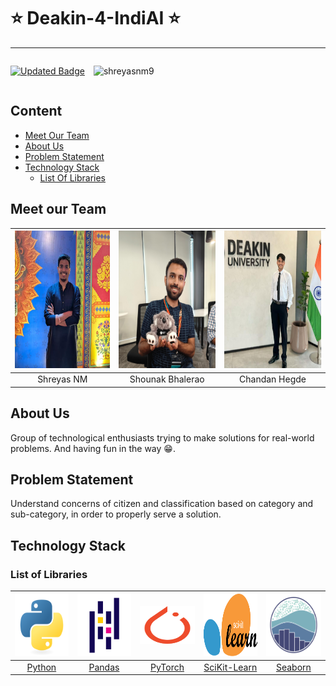 # ⭐ Deakin-4-IndiAI ⭐

<hr/>
<div style="display: inline-flex;margin-right: 1em;gap:1em;padding-top: 0;margin-top: 0">

[![Updated Badge](https://badges.pufler.dev/updated/shreyasnm9/NLP-IndiaAI)](https://github.com/shreyasnm9/NLP-IndiaAI)

<p> <img src="https://komarev.com/ghpvc/?username=shreyasnm9&label=Profile%20views&color=0e75b6&style=flat" alt="shreyasnm9" /> </p>
</div>

## Content

- [Meet Our Team](#Meet-Our-Team)
- [About Us](#About-Us)
- [Problem Statement](#Problem-Statement)
- [Technology Stack](#Technology-Stack)
    - [List Of Libraries](#List-Of-Libraries)

## Meet our Team

| <img src="/assets/shreyas.jpg" alt="shreyas" width="220" height="220"/> | <img src="/assets/shounak.jpeg" alt="shounak" width="220" height="220"/> | <img src="/assets/chandan.jpg" alt="shounak" width="220" height="220"/> |
|:-----------------------------------------------------------------------:|:------------------------------------------------------------------------:|:-----------------------------------------------------------------------:|
|                               Shreyas NM                                |                             Shounak Bhalerao                             |                              Chandan Hegde                              |

## About Us

Group of technological enthusiasts trying to make solutions for real-world problems.
And having fun in the way 😁.

## Problem Statement

Understand concerns of citizen and classification based on category and sub-category, in order to properly serve a
solution.

## Technology Stack

### List of Libraries

| [<img src="/assets/python-original.svg" height="100" width="100"/>](#python) |   [<img src="/assets/pandas-original.svg" height="100" width="100"/>](#pandas)   |    [<img src="/assets/pyTorch.svg" height="60" width="100"/>](#pytorch)     |       [<img src="/assets/scikitlearn.svg" height="100" width="100"/>](#scikit)        |       [<img src="/assets/seaborn.svg" height="100" width="100"/>](#seaborn)        |
|:----------------------------------------------------------------------------:|:--------------------------------------------------------------------------------:|:---------------------------------------------------------------------------:|:-------------------------------------------------------------------------------------:|:----------------------------------------------------------------------------------:|
| <a href="https://www.python.org" target="_blank" rel="noreferrer">Python</a> | <a href="https://pandas.pydata.org/" target="_blank" rel="noreferrer">Pandas</a> | <a href="https://pytorch.org/" target="_blank" rel="noreferrer">PyTorch</a> | <a href="https://scikit-learn.org/" target="_blank" rel="noreferrer">SciKit-Learn</a> | <a href="https://seaborn.pydata.org/" target="_blank" rel="noreferrer">Seaborn</a> |
